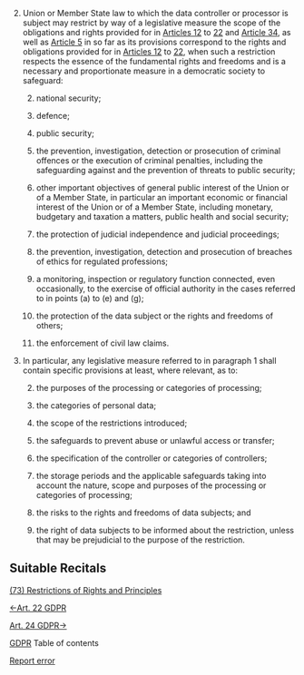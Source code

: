


2. Union or Member State law to which the data controller or processor is subject may restrict by way of a legislative measure the scope of the obligations and rights provided for in [Articles 12](https://gdpr-info.eu/art-12-gdpr/) to [22](https://gdpr-info.eu/art-22-gdpr/) and [Article 34](https://gdpr-info.eu/art-34-gdpr/), as well as [Article 5](https://gdpr-info.eu/art-5-gdpr/) in so far as its provisions correspond to the rights and obligations provided for in [Articles 12](https://gdpr-info.eu/art-12-gdpr/) to [22](https://gdpr-info.eu/art-22-gdpr/), when such a restriction respects the essence of the fundamental rights and freedoms and is a necessary and proportionate measure in a democratic society to safeguard:

	
	2. national security;
	
	4. defence;
	
	6. public security;
	
	8. the prevention, investigation, detection or prosecution of criminal offences or the execution of criminal penalties, including the safeguarding against and the prevention of threats to public security;
	
	10. other important objectives of general public interest of the Union or of a Member State, in particular an important economic or financial interest of the Union or of a Member State, including monetary, budgetary and taxation a matters, public health and social security;
	
	12. the protection of judicial independence and judicial proceedings;
	
	14. the prevention, investigation, detection and prosecution of breaches of ethics for regulated professions;
	
	16. a monitoring, inspection or regulatory function connected, even occasionally, to the exercise of official authority in the cases referred to in points (a) to (e) and (g);
	
	18. the protection of the data subject or the rights and freedoms of others;
	
	20. the enforcement of civil law claims.


4. In particular, any legislative measure referred to in paragraph 1 shall contain specific provisions at least, where relevant, as to:

	
	2. the purposes of the processing or categories of processing;
	
	4. the categories of personal data;
	
	6. the scope of the restrictions introduced;
	
	8. the safeguards to prevent abuse or unlawful access or transfer;
	
	10. the specification of the controller or categories of controllers;
	
	12. the storage periods and the applicable safeguards taking into account the nature, scope and purposes of the processing or categories of processing;
	
	14. the risks to the rights and freedoms of data subjects; and
	
	16. the right of data subjects to be informed about the restriction, unless that may be prejudicial to the purpose of the restriction.





## Suitable Recitals



[(73) Restrictions of Rights and Principles](https://gdpr-info.eu/recitals/no-73/)




[←Art. 22 GDPR](https://gdpr-info.eu/art-22-gdpr/ "Art. 22 GDPR - Automated individual decision-making, including profiling")


[Art. 24 GDPR→](https://gdpr-info.eu/art-24-gdpr/ "Art. 24 GDPR - Responsibility of the controller")



[GDPR](https://gdpr-info.eu)
Table of contents


[Report error](https://gdpr-info.eu/gf/?TB_iframe=true&height=306 "Your message")


